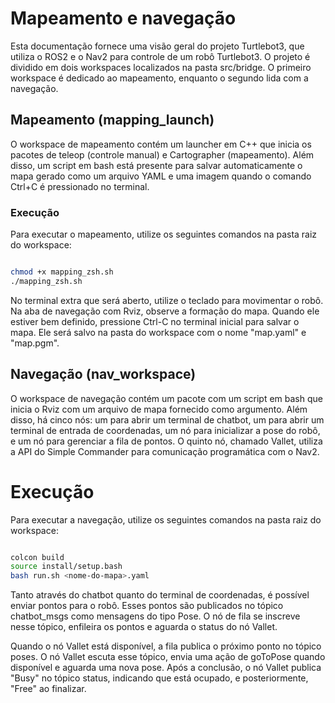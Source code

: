 # Mapeamento e navegação

Esta documentação fornece uma visão geral do projeto Turtlebot3, que utiliza o ROS2 e o Nav2 para controle de um robô Turtlebot3. O projeto é dividido em dois workspaces localizados na pasta src/bridge. O primeiro workspace é dedicado ao mapeamento, enquanto o segundo lida com a navegação.

## Mapeamento (mapping_launch)

O workspace de mapeamento contém um launcher em C++ que inicia os pacotes de teleop (controle manual) e Cartographer (mapeamento). Além disso, um script em bash está presente para salvar automaticamente o mapa gerado como um arquivo YAML e uma imagem quando o comando Ctrl+C é pressionado no terminal.

### Execução

Para executar o mapeamento, utilize os seguintes comandos na pasta raiz do workspace:

```bash

chmod +x mapping_zsh.sh
./mapping_zsh.sh

```

No terminal extra que será aberto, utilize o teclado para movimentar o robô. Na aba de navegação com Rviz, observe a formação do mapa. Quando ele estiver bem definido, pressione Ctrl-C no terminal inicial para salvar o mapa. Ele será salvo na pasta do workspace com o nome "map.yaml" e "map.pgm".


## Navegação (nav_workspace)
O workspace de navegação contém um pacote com um script em bash que inicia o Rviz com um arquivo de mapa fornecido como argumento. Além disso, há cinco nós: um para abrir um terminal de chatbot, um para abrir um terminal de entrada de coordenadas, um nó para inicializar a pose do robô, e um nó para gerenciar a fila de pontos. O quinto nó, chamado Vallet, utiliza a API do Simple Commander para comunicação programática com o Nav2.

# Execução

Para executar a navegação, utilize os seguintes comandos na pasta raiz do workspace:

```bash

colcon build
source install/setup.bash
bash run.sh <nome-do-mapa>.yaml

```

Tanto através do chatbot quanto do terminal de coordenadas, é possível enviar pontos para o robô. Esses pontos são publicados no tópico chatbot_msgs como mensagens do tipo Pose. O nó de fila se inscreve nesse tópico, enfileira os pontos e aguarda o status do nó Vallet.

Quando o nó Vallet está disponível, a fila publica o próximo ponto no tópico poses. O nó Vallet escuta esse tópico, envia uma ação de goToPose quando disponível e aguarda uma nova pose. Após a conclusão, o nó Vallet publica "Busy" no tópico status, indicando que está ocupado, e posteriormente, "Free" ao finalizar.